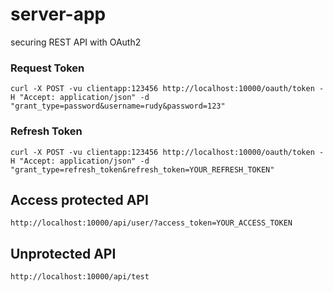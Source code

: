 # server-app #
securing REST API with OAuth2

### Request Token ###

	curl -X POST -vu clientapp:123456 http://localhost:10000/oauth/token -H "Accept: application/json" -d "grant_type=password&username=rudy&password=123"
	
### Refresh Token ###

	curl -X POST -vu clientapp:123456 http://localhost:10000/oauth/token -H "Accept: application/json" -d "grant_type=refresh_token&refresh_token=YOUR_REFRESH_TOKEN"
	
## Access protected API ##
	http://localhost:10000/api/user/?access_token=YOUR_ACCESS_TOKEN
	
## Unprotected API ##
	http://localhost:10000/api/test
	

